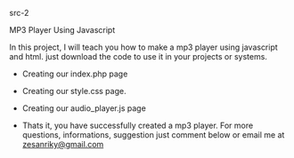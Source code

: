 src-2

MP3 Player Using Javascript

In this project, I will teach you how to make a mp3 player using javascript and html. just download the code to use it in your projects or systems.

- Creating our index.php page

- Creating our style.css page.

- Creating our audio_player.js page

- Thats it, you have successfully created a mp3 player. For more questions, informations, suggestion just comment below or email me at zesanriky@gmail.com

